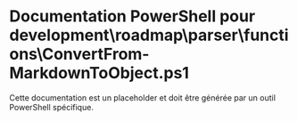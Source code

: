 # Documentation PowerShell pour development\roadmap\parser\functions\ConvertFrom-MarkdownToObject.ps1

Cette documentation est un placeholder et doit être générée par un outil PowerShell spécifique.
